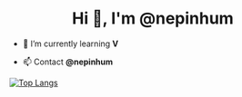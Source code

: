 <h1 align="center">Hi 👋, I'm @nepinhum</h1>

- 🌱 I’m currently learning **V**

- 📫 Contact **@nepinhum**

[![Top Langs](https://github-readme-stats.vercel.app/api/top-langs/?username=nxpinhum5326)](https://github.com/nxpinhum5326)
